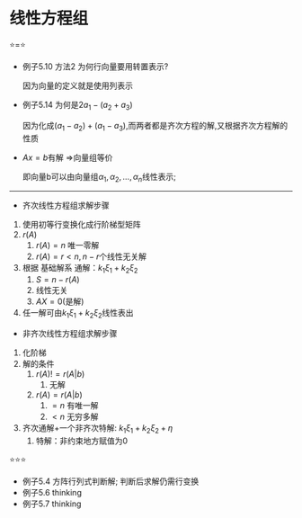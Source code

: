 # 线性方程组

⭐=⭐

- 例子5.10 方法2 为何行向量要用转置表示?

   因为向量的定义就是使用列表示

- 例子5.14 为何是$2a_1-(a_2+a_3)$

   因为化成$(a_1-a_2)+(a_1-a_3)$,而两者都是齐次方程的解,又根据齐次方程解的性质

- $Ax=b$有解 =>向量组等价

   即向量b可以由向量组$α_1,α_2,...,α_n$线性表示;

---

- 齐次线性方程组求解步骤

1. 使用初等行变换化成行阶梯型矩阵
2. $r(A)$
   1. $r(A)=n$ 唯一零解
   2. $r(A)=r<n, n-r$个线性无关解
3. 根据 基础解系 通解：$k_1\xi_1+k_2\xi_2$
   1. $S = n -r(A)$
   2. 线性无关
   3. $AX = 0$(是解)
4. 任一解可由$k_1\xi_1+k_2\xi_2$线性表出

- 非齐次线性方程组求解步骤

1. 化阶梯
2. 解的条件
   1. $r(A) != r(A|b)$
      1. 无解
   2. $r(A) = r(A|b)$
      1. $= n$ 有唯一解
      2. $< n$ 无穷多解
3. 齐次通解+一个非齐次特解: $k_1\xi_1+k_2\xi_2+\eta$
   1. 特解：非约束地方赋值为$0$

⭐⭐⭐

- 例子5.4 方阵行列式判断解; 判断后求解仍需行变换
- 例子5.6 thinking
- 例子5.7 thinking
